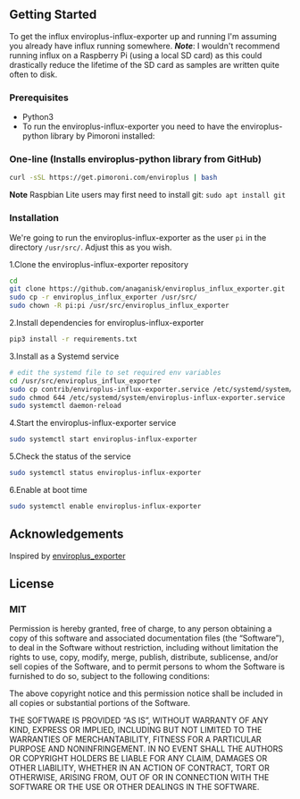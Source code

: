  ## Getting Started

To get the influx enviroplus-influx-exporter up and running I'm assuming you already have influx running somewhere. 
***Note***: I wouldn't recommend running influx on a Raspberry Pi (using a local SD card) as this could drastically reduce the lifetime of the SD card as samples are written quite often to disk.

### Prerequisites

- Python3
- To run the enviroplus-influx-exporter you need to have the enviroplus-python library by Pimoroni installed:
 
### One-line (Installs enviroplus-python library from GitHub)

```sh
curl -sSL https://get.pimoroni.com/enviroplus | bash
```

**Note** Raspbian Lite users may first need to install git: `sudo apt install git`

### Installation
We're going to run the enviroplus-influx-exporter as the user ```pi``` in the directory ```/usr/src/```. Adjust this as you wish.
 
1.Clone the enviroplus-influx-exporter repository
```sh
cd
git clone https://github.com/anaganisk/enviroplus_influx_exporter.git
sudo cp -r enviroplus_influx_exporter /usr/src/
sudo chown -R pi:pi /usr/src/enviroplus_influx_exporter
```

2.Install dependencies for enviroplus-influx-exporter
```sh
pip3 install -r requirements.txt
```

3.Install as a Systemd service
```sh
# edit the systemd file to set required env variables
cd /usr/src/enviroplus_influx_exporter
sudo cp contrib/enviroplus-influx-exporter.service /etc/systemd/system/enviroplus-influx-exporter.service
sudo chmod 644 /etc/systemd/system/enviroplus-influx-exporter.service
sudo systemctl daemon-reload
```
4.Start the enviroplus-influx-exporter service
```sh
sudo systemctl start enviroplus-influx-exporter
```
5.Check the status of the service
```sh
sudo systemctl status enviroplus-influx-exporter
```

6.Enable at boot time
```sh
sudo systemctl enable enviroplus-influx-exporter
```

## Acknowledgements
Inspired by [enviroplus_exporter](https://github.com/sighmon/enviroplus_exporter)


<!-- LICENSE -->
## License
### MIT
Permission is hereby granted, free of charge, to any person obtaining a copy of this software and associated documentation files (the “Software”), to deal in the Software without restriction, including without limitation the rights to use, copy, modify, merge, publish, distribute, sublicense, and/or sell copies of the Software, and to permit persons to whom the Software is furnished to do so, subject to the following conditions:

The above copyright notice and this permission notice shall be included in all copies or substantial portions of the Software.

THE SOFTWARE IS PROVIDED “AS IS”, WITHOUT WARRANTY OF ANY KIND, EXPRESS OR IMPLIED, INCLUDING BUT NOT LIMITED TO THE WARRANTIES OF MERCHANTABILITY, FITNESS FOR A PARTICULAR PURPOSE AND NONINFRINGEMENT. IN NO EVENT SHALL THE AUTHORS OR COPYRIGHT HOLDERS BE LIABLE FOR ANY CLAIM, DAMAGES OR OTHER LIABILITY, WHETHER IN AN ACTION OF CONTRACT, TORT OR OTHERWISE, ARISING FROM, OUT OF OR IN CONNECTION WITH THE SOFTWARE OR THE USE OR OTHER DEALINGS IN THE SOFTWARE.


